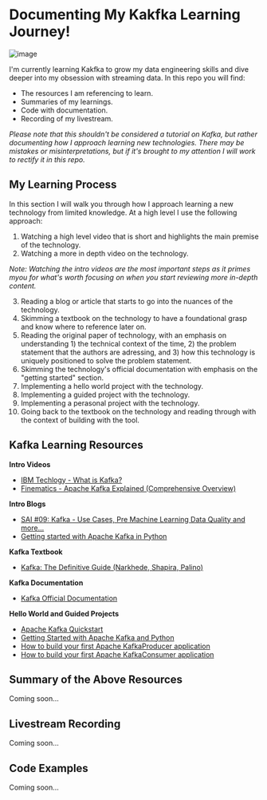 # Documenting My Kakfka Learning Journey!  
![image](https://user-images.githubusercontent.com/97306794/210161248-1e2f5520-49ca-418c-87b3-e20160ea8ffd.png)

I'm currently learning Kakfka to grow my data engineering skills and dive deeper into my obsession with streaming data. In this repo you will find:  
- The resources I am referencing to learn.
- Summaries of my learnings.
- Code with documentation.
- Recording of my livestream.

*Please note that this shouldn't be considered a tutorial on Kafka, but rather documenting how I approach learning new technologies. There may be mistakes or misinterpretations, but if it's brought to my attention I will work to rectify it in this repo.* 

## My Learning Process
In this section I will walk you through how I approach learning a new technology from limited knowledge. At a high level I use the following approach:
1. Watching a high level video that is short and highlights the main premise of the technology.
2. Watching a more in depth video on the technology.

*Note: Watching the intro videos are the most important steps as it primes myou for what's worth focusing on when you start reviewing more in-depth content.*

3. Reading a blog or article that starts to go into the nuances of the technology.
4. Skimming a textbook on the technology to have a foundational grasp and know where to reference later on.
5. Reading the original paper of technology, with an emphasis on understanding 1) the technical context of the time, 2) the problem statement that the authors are adressing, and 3) how this technology is uniquely positioned to solve the problem statement.
6. Skimming the technology's official documentation with emphasis on the "getting started" section.
7. Implementing a hello world project with the technology.
8. Implementing a guided project with the technology.
9. Implementing a perasonal project with the technology.
10. Going back to the textbook on the technology and reading through with the context of building with the tool.

## Kafka Learning Resources
**Intro Videos**
- [IBM Techlogy - What is Kafka?](https://youtu.be/aj9CDZm0Glc)
- [Finematics - Apache Kafka Explained (Comprehensive Overview)](https://youtu.be/JalUUBKdcA0)

**Intro Blogs**
- [SAI #09: Kafka - Use Cases, Pre Machine Learning Data Quality and more...](https://swirlai.substack.com/p/sai-09-kafka-use-cases-pre-machine)
- [Getting started with Apache Kafka in Python](https://medium.com/towards-data-science/getting-started-with-apache-kafka-in-python-604b3250aa05)

**Kafka Textbook**
- [Kafka: The Definitive Guide (Narkhede, Shapira, Palino)](https://www.oreilly.com/library/view/kafka-the-definitive/9781491936153)

**Kafka Documentation**
- [Kafka Official Documentation](https://kafka.apache.org/documentation)

**Hello World and Guided Projects**
- [Apache Kafka Quickstart](https://kafka.apache.org/quickstart)
- [Getting Started with Apache Kafka and Python](https://developer.confluent.io/get-started/python)
- [How to build your first Apache KafkaProducer application](https://developer.confluent.io/tutorials/creating-first-apache-kafka-producer-application/kafka.html)
- [How to build your first Apache KafkaConsumer application](https://developer.confluent.io/tutorials/creating-first-apache-kafka-consumer-application/confluent.html)

## Summary of the Above Resources
Coming soon...

## Livestream Recording
Coming soon...

## Code Examples
Coming soon...



